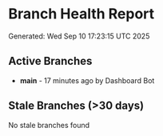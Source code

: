 # Branch Health Report
Generated: Wed Sep 10 17:23:15 UTC 2025

## Active Branches
- **main** - 17 minutes ago by Dashboard Bot

## Stale Branches (>30 days)
No stale branches found
